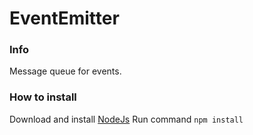 # EventEmitter

### Info
Message queue for events.

### How to install

Download and install [NodeJs](https://nodejs.org/en/)
Run command `npm install`